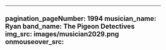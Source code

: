 ------
pagination_pageNumber: 1994
musician_name: Ryan
band_name: The Pigeon Detectives
img_src: images/musician2029.png
onmouseover_src: 
------